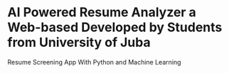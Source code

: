 # AI Powered Resume Analyzer a Web-based Developed by Students from University of Juba 
Resume Screening App With Python and Machine Learning 
